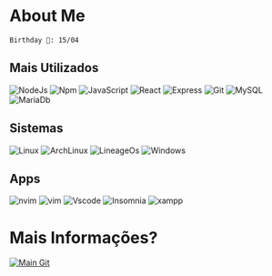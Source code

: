 
# About Me
    Birthday 🎂: 15/04
    


## Mais Utilizados
![NodeJs](https://img.shields.io/badge/Node.js-43853D?style=for-the-badge&logo=node.js&logoColor=white)
![Npm](https://img.shields.io/badge/npm-CB3837?style=for-the-badge&logo=npm&logoColor=white)
![JavaScript](https://img.shields.io/badge/JavaScript-323330?style=for-the-badge&logo=javascript&logoColor=F7DF1E) 
![React](https://img.shields.io/badge/React-20232A?style=for-the-badge&logo=react&logoColor=61DAFB)
![Express](https://img.shields.io/badge/Express%20js-000000?style=for-the-badge&logo=express&logoColor=white)
![Git](https://img.shields.io/badge/Git-E34F26?style=for-the-badge&logo=git&logoColor=white) 
![MySQL](https://img.shields.io/badge/MySQL-00000F?style=for-the-badge&logo=mysql&logoColor=white)
![MariaDb](https://img.shields.io/badge/MariaDB-003545?style=for-the-badge&logo=mariadb&logoColor=white)

## Sistemas
![Linux](https://img.shields.io/badge/Linux-E34F26?style=for-the-badge&logo=linux&logoColor=black) 
![ArchLinux](https://img.shields.io/badge/Arch_Linux-1793D1?style=for-the-badge&logo=arch-linux&logoColor=white) 
![LineageOs](https://img.shields.io/badge/lineageos-167C80?style=for-the-badge&logo=lineageos&logoColor=white) 
![Windows](https://img.shields.io/badge/Windows-017AD7?style=for-the-badge&logo=windows&logoColor=white) 

## Apps
![nvim](https://img.shields.io/badge/NeoVim-%2357A143.svg?&style=for-the-badge&logo=neovim&logoColor=white)
![vim](https://img.shields.io/badge/VIM-%2311AB00.svg?&style=for-the-badge&logo=vim&logoColor=white)
![Vscode](https://img.shields.io/badge/VSCode-0078D4?style=for-the-badge&logo=visual%20studio%20code&logoColor=white)
![Insomnia](https://img.shields.io/badge/Insomnia-5849be?style=for-the-badge&logo=Insomnia&logoColor=white)
![xampp](https://img.shields.io/badge/Xampp-F37623?style=for-the-badge&logo=xampp&logoColor=white)

# Mais Informações? 
[![Main Git](https://img.shields.io/badge/GitHub-100000?style=for-the-badge&logo=github&logoColor=white)](https://www.github.com/lumikinho)
